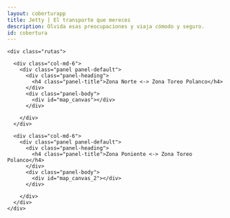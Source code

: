 ```yaml
---
layout: coberturapp
title: Jetty | El transporte que mereces
description: Olvida esas preocupaciones y viaja cómodo y seguro.
id: cobertura
---
```


<div class="container cobertura">
  <div class="row">

    <div class="rutas">

      <div class="col-md-6">
        <div class="panel panel-default">
          <div class="panel-heading">
            <h4 class="panel-title">Zona Norte <-> Zona Toreo Polanco</h4>
          </div>
          <div class="panel-body">
            <div id="map_canvas"></div>
          </div>

        </div>
      </div>

      <div class="col-md-6">
        <div class="panel panel-default">
          <div class="panel-heading">
            <h4 class="panel-title">Zona Poniente <-> Zona Toreo Polanco</h4>
          </div>
          <div class="panel-body">
            <div id="map_canvas_2"></div>
          </div>

        </div>
      </div>
    </div>

  </div>
</div>

